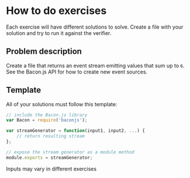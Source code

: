 # How to do exercises

Each exercise will have different solutions to solve.
Create a file with your solution and try to run it
against the verifier.


## Problem description

Create a file that returns an event stream emitting values
that sum up to `6`. See the Bacon.js API for how to
create new event sources.


## Template

All of your solutions must follow this template:

```js
// include the Bacon.js library
var Bacon = require('baconjs');

var streamGenerator = function(input1, input2, ...) {
    // return resulting stream
};

// expose the stream generator as a module method
module.exports = streamGenerator;
```

Inputs may vary in different exercises